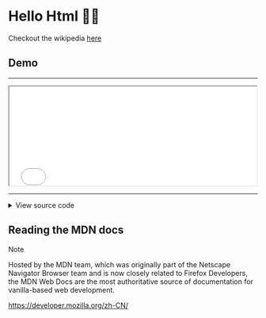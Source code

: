 # Hello Html :face_in_clouds:

Checkout the wikipedia [here](https://zh.wikipedia.org/wiki/HTML)

## Demo

---

<iframe
    src="./demo.html"
    width="500px"
    height="200px"
></iframe>

---



<details>
    <summary>View source code</summary>

```html
<!DOCTYPE html>
<html>

<head>
    <title>Page Title</title>
</head>

<body>
    <h1>This is a Heading</h1>
    <p>This is a paragraph.</p>
</body>

</html>
```

</details>

## Reading the MDN docs

> [!NOTE]
> Hosted by the MDN team, which was originally part of the Netscape Navigator Browser team and is now closely related to Firefox Developers, the MDN Web Docs are the most authoritative source of documentation for vanilla-based web development.

https://developer.mozilla.org/zh-CN/